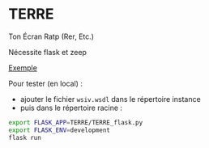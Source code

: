 # TERRE
Ton Écran Ratp (Rer, Etc.)

Nécessite flask et zeep

[Exemple](https://gilleschardon.fr/TERRE.html) 

Pour tester (en local) :

* ajouter le fichier `wsiv.wsdl` dans le répertoire instance
* puis dans le répertoire racine :

```bash
export FLASK_APP=TERRE/TERRE_flask.py
export FLASK_ENV=development
flask run
```
